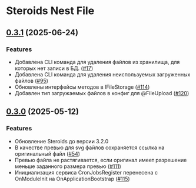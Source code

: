# Steroids Nest File

## [0.3.1](https://github.com/steroids/nest/compare/0.3.0...0.3.1) (2025-06-24)

### Features

- Добавлена CLI команда для удаления файлов из хранилища, для которых нет записи в БД. ([#17](https://gitlab.kozhindev.com/steroids/steroids-nest/-/issues/17))
- Добавлена CLI команда для удаления неиспользуемых загруженных файлов ([#95](https://gitlab.kozhindev.com/steroids/steroids-nest/-/issues/95))
- Обновлены интерфейсы методов в IFileStorage ([#114](https://gitlab.kozhindev.com/steroids/steroids-nest/-/issues/114))
- Добавлен тип загружаемых файлов в конфиг для @FileUpload ([#120](https://gitlab.kozhindev.com/steroids/steroids-nest/-/issues/120))

## [0.3.0](https://github.com/steroids/nest/compare/0.2.6...0.3.0) (2025-05-12)

### Features

- Обновление Steroids до версии 3.2.0
- В качестве превью для svg файлов сохраняется ссылка на оригинальный файл ([#54](https://gitlab.kozhindev.com/steroids/steroids-nest/-/issues/54))
- Превью файла не растягивается, если оригинал имеет разрешение меньше заданного размера превью ([#111](https://gitlab.kozhindev.com/steroids/steroids-nest/-/issues/111))
- Инициализация сервиса CronJobsRegister перенесена с OnModuleInit на OnApplicationBootstrap ([#115](https://gitlab.kozhindev.com/steroids/steroids-nest/-/issues/115))
